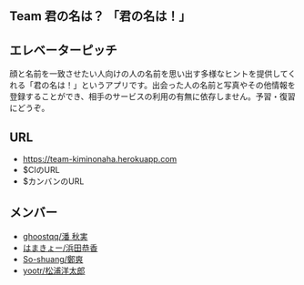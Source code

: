 ## Team 君の名は？ 「君の名は！」
## エレベーターピッチ
顔と名前を一致させたい人向けの人の名前を思い出す多様なヒントを提供してくれる「君の名は！」というアプリです。出会った人の名前と写真やその他情報を登録することができ、相手のサービスの利用の有無に依存しません。予習・復習にどうぞ。
## URL
* https://team-kiminonaha.herokuapp.com
* $CIのURL
* $カンバンのURL
## メンバー
- [ghoostqq/潘 秋実](https://github.com/ghoostqq)
- [はまきょー/浜田恭香](https://github.com/Hamakyou)
- [So-shuang/鄭爽](https://github.com/So-shuang)
- [yootr/松浦洋太郎](https://github.com/yootr)

